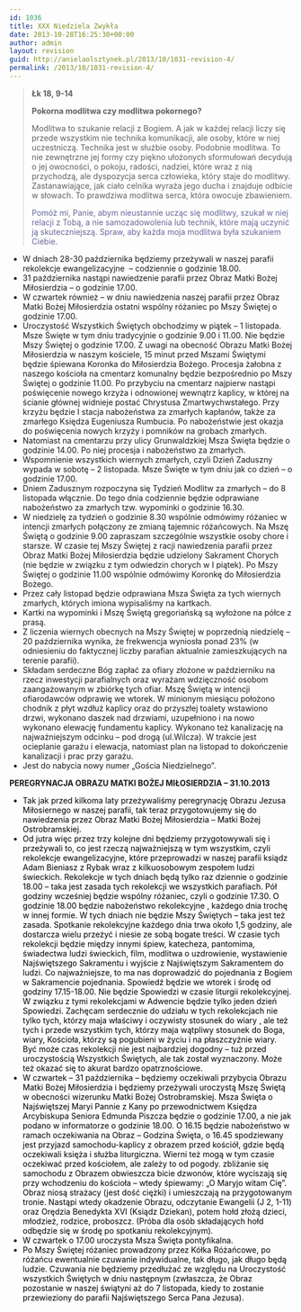 ```yaml
---
id: 1036
title: XXX Niedziela Zwykła
date: 2013-10-28T16:25:30+00:00
author: admin
layout: revision
guid: http://anielaolsztynek.pl/2013/10/1031-revision-4/
permalink: /2013/10/1031-revision-4/
---
```

> **Łk 18, 9-14**
> 
> **Pokorna modlitwa czy modlitwa pokornego?**
> 
> Modlitwa to szukanie relacji z Bogiem. A jak w każdej relacji liczy się przede wszystkim nie technika komunikacji, ale osoby, które w niej uczestniczą. Technika jest w służbie osoby. Podobnie modlitwa. To nie zewnętrzne jej formy czy piękno ułożonych sformułowań decydują o jej owocności, o pokoju, radości, nadziei, które wraz z nią przychodzą, ale dyspozycja serca człowieka, który staje do modlitwy. Zastanawiające, jak ciało celnika wyraża jego ducha i znajduje odbicie w słowach. To prawdziwa modlitwa serca, która owocuje zbawieniem.
> 
> <span style="color: #666699;">Pomóż mi, Panie, abym nieustannie ucząc się modlitwy, szukał w niej relacji z Tobą, a nie samozadowolenia lub technik, które mają uczynić ją skuteczniejszą. Spraw, aby każda moja modlitwa była szukaniem Ciebie.</span>

  * W dniach 28-30 października będziemy przeżywali w naszej parafii rekolekcje ewangelizacyjne  &#8211; codziennie o godzinie 18.00.
  * 31 października nastąpi nawiedzenie parafii przez Obraz Matki Bożej Miłosierdzia &#8211; o godzinie 17.00.
  * W czwartek również &#8211; w dniu nawiedzenia naszej parafii przez Obraz Matki Bożej Miłosierdzia ostatni wspólny różaniec po Mszy Świętej o godzinie 17.00.
  * Uroczystość Wszystkich Świętych obchodzimy w piątek &#8211; 1 listopada. Msze Święte w tym dniu tradycyjnie o godzinie 9.00 i 11.00. Nie będzie Mszy Świętej o godzinie 17.00. Z uwagi na obecność Obrazu Matki Bożej Miłosierdzia w naszym kościele, 15 minut przed Mszami Świętymi będzie śpiewana Koronka do Miłosierdzia Bożego. Procesja żałobna z naszego kościoła na cmentarz komunalny będzie bezpośrednio po Mszy Świętej o godzinie 11.00. Po przybyciu na cmentarz najpierw nastąpi poświęcenie nowego krzyża i odnowionej wewnątrz kaplicy, w której na ścianie głównej widnieje postać Chrystusa Zmartwychwstałego. Przy krzyżu będzie I stacja nabożeństwa za zmarłych kapłanów, także za zmarłego Księdza Eugeniusza Rumbucia. Po nabożeństwie jest okazja do poświęcenia nowych krzyży i pomników na grobach zmarłych.
  * Natomiast na cmentarzu przy ulicy Grunwaldzkiej Msza Święta będzie o godzinie 14.00. Po niej procesja i nabożeństwo za zmarłych.
  * Wspomnienie wszystkich wiernych zmarłych, czyli Dzień Zaduszny wypada w sobotę &#8211; 2 listopada. Msze Święte w tym dniu jak co dzień &#8211; o godzinie 17.00.
  * Dniem Zadusznym rozpoczyna się Tydzień Modlitw za zmarłych &#8211; do 8 listopada włącznie. Do tego dnia codziennie będzie odprawiane nabożeństwo za zmarłych tzw. wypominki o godzinie 16.30.
  * W niedzielę za tydzień o godzinie 8.30 wspólnie odmówimy różaniec w intencji zmarłych połączony ze zmianą tajemnic różańcowych. Na Mszę Świętą o godzinie 9.00 zapraszam szczególnie wszystkie osoby chore i starsze. W czasie tej Mszy Świętej z racji nawiedzenia parafii przez Obraz Matki Bożej Miłosierdzia będzie udzielony Sakrament Chorych (nie będzie w związku z tym odwiedzin chorych w I piątek). Po Mszy Świętej o godzinie 11.00 wspólnie odmówimy Koronkę do Miłosierdzia Bożego.
  * Przez cały listopad będzie odprawiana Msza Święta za tych wiernych zmarłych, których imiona wypisaliśmy na kartkach.
  * Kartki na wypominki i Mszę Świętą gregoriańską są wyłożone na półce z prasą.
  * Z liczenia wiernych obecnych na Mszy Świętej w poprzednią niedzielę &#8211; 20 października wynika, że frekwencja wyniosła ponad 23% (w odniesieniu do faktycznej liczby parafian aktualnie zamieszkujących na terenie parafii).
  * Składam serdeczne Bóg zapłać za ofiary złożone w październiku na rzecz inwestycji parafialnych oraz wyrażam wdzięczność osobom zaangażowanym w zbiórkę tych ofiar. Mszę Świętą w intencji ofiarodawców odprawię we wtorek. W minionym miesiącu położono chodnik z płyt wzdłuż kaplicy oraz do przyszłej toalety wstawiono drzwi, wykonano daszek nad drzwiami, uzupełniono i na nowo wykonano elewację fundamentu kaplicy. Wykonano też kanalizację na najważniejszym odcinku &#8211; pod drogą (ul.Wilcza). W trakcie jest ocieplanie garażu i elewacja, natomiast plan na listopad to dokończenie kanalizacji i prac przy garażu.
  * Jest do nabycia nowy numer &#8222;Gościa Niedzielnego&#8221;.

**PEREGRYNACJA OBRAZU MATKI BOŻEJ MIŁOSIERDZIA &#8211; 31.10.2013**

  * <span style="color: #000000;">Tak jak przed kilkoma laty przeżywaliśmy peregrynację Obrazu Jezusa Miłosiernego w naszej parafii, tak teraz przygotowujemy się do nawiedzenia przez Obraz Matki Bożej Miłosierdzia &#8211; Matki Bożej Ostrobramskiej.</span>
  * <span style="color: #000000;">Od jutra więc przez trzy kolejne dni będziemy przygotowywali się i przeżywali to, co jest rzeczą najważniejszą w tym wszystkim, czyli rekolekcje ewangelizacyjne, które przeprowadzi w naszej parafii ksiądz Adam Bieniasz z Rybak wraz z kilkuosobowym zespołem ludzi świeckich. Rekolekcje w tych dniach będą tylko raz dziennie o godzinie 18.00 &#8211; taka jest zasada tych rekolekcji we wszystkich parafiach. Pół godziny wcześniej będzie wspólny różaniec, czyli o godzinie 17.30. O godzinie 18.00 będzie nabożeństwo rekolekcyjne , każdego dnia trochę w innej formie. W tych dniach nie będzie Mszy Świętych &#8211; taka jest też zasada. Spotkanie rekolekcyjne każdego dnia trwa około 1,5 godziny, ale dostarcza wielu przeżyć i niesie ze sobą bogate treści. W czasie tych rekolekcji będzie między innymi śpiew, katecheza, pantomima, świadectwa ludzi świeckich, film, modlitwa o uzdrowienie, wystawienie Najświętszego Sakramentu i wyjście z Najświętszym Sakramentem do ludzi. Co najważniejsze, to ma nas doprowadzić do pojednania z Bogiem w Sakramencie pojednania. Spowiedź będzie we wtorek i środę od godziny 17.15-18.00. Nie będzie Spowiedzi w czasie liturgii rekolekcyjnej. W związku z tymi rekolekcjami w Adwencie będzie tylko jeden dzień Spowiedzi. Zachęcam serdecznie do udziału w tych rekolekcjach nie tylko tych, którzy maja właściwy i oczywisty stosunek do wiary , ale też tych i przede wszystkim tych, którzy maja wątpliwy stosunek do Boga, wiary, Kościoła, którzy są pogubieni w życiu i na płaszczyźnie wiary. Być może czas rekolekcji nie jest najbardziej dogodny &#8211; tuż przed uroczystością Wszystkich Świętych, ale tak został wyznaczony. Może też okazać się to akurat bardzo opatrznościowe.</span>
  * <span style="color: #000000;">W czwartek &#8211; 31 października &#8211; będziemy oczekiwali przybycia Obrazu Matki Bożej Miłosierdzia i będziemy przeżywali uroczystą Mszę Świętą w obecności wizerunku Matki Bożej Ostrobramskiej. Msza Święta o Najświętszej Maryi Pannie z Kany po przewodnictwem Księdza Arcybiskupa Seniora Edmunda Piszcza będzie o godzinie 17.00, a nie jak podano w informatorze o godzinie 18.00. O 16.15 będzie nabożeństwo w ramach oczekiwania na Obraz &#8211; Godzina Święta, o 16.45 spodziewany jest przyjazd samochodu-kaplicy z obrazem przed kościół, gdzie będą oczekiwali księża i służba liturgiczna. Wierni też mogą w tym czasie oczekiwać przed kościołem, ale zależy to od pogody. zbliżanie się samochodu z Obrazem obwieszcza bicie dzwonów, które wyciszają się przy wchodzeniu do kościoła &#8211; wtedy śpiewamy: &#8222;O Maryjo witam Cię&#8221;. Obraz niosą strażacy (jest dość ciężki) i umieszczają na przygotowanym tronie. Nastąpi wtedy okadzenie Obrazu, odczytanie Ewangelii (J 2, 1-11) oraz Orędzia Benedykta XVI (Ksiądz Dziekan), potem hołd złożą dzieci, młodzież, rodzice, proboszcz. (Próba dla osób składających hołd odbędzie się w środę po spotkaniu rekolekcyjnym).</span>
  * <span style="color: #000000;">W czwartek o 17.00 uroczysta Msza Święta pontyfikalna.</span>
  * <span style="color: #000000;">Po Mszy Świętej różaniec prowadzony przez Kółka Różańcowe, po różańcu ewentualnie czuwanie indywidualne, tak długo, jak długo będą ludzie. Czuwania nie będziemy przedłużać ze względu na Uroczystość wszystkich Świętych w dniu następnym (zwłaszcza, że Obraz pozostanie w naszej świątyni aż do 7 listopada, kiedy to zostanie przewieziony do parafii Najświętszego Serca Pana Jezusa).</span>